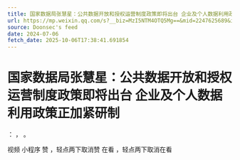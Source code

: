 ```yaml
---
title: 国家数据局张慧星：公共数据开放和授权运营制度政策即将出台 企业及个人数据利用政策正加紧研制
url: https://mp.weixin.qq.com/s?__biz=MzI5NTM4OTQ5Mg==&mid=2247625689&idx=2&sn=33c0e9d5d982b66208aa7f3981c37c1f
source: Doonsec's feed
date: 2024-07-06
fetch_date: 2025-10-06T17:38:41.691854
---
```


# 国家数据局张慧星：公共数据开放和授权运营制度政策即将出台 企业及个人数据利用政策正加紧研制

：
，
。

视频
小程序
赞
，轻点两下取消赞
在看
，轻点两下取消在看